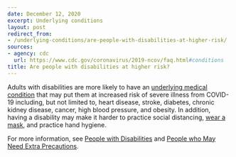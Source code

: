 ```yaml
---
date: December 12, 2020
excerpt: Underlying conditions
layout: post
redirect_from:
- /underlying-conditions/are-people-with-disabilities-at-higher-risk/
sources:
- agency: cdc
  url: https://www.cdc.gov/coronavirus/2019-ncov/faq.html#conditions
title: Are people with disabilities at higher risk?
---
```


Adults with disabilities are more likely to have an [underlying medical condition](https://www.cdc.gov/coronavirus/2019-ncov/need-extra-precautions/people-with-medical-conditions.html) that may put them at increased risk of severe illness from COVID-19 including, but not limited to, heart disease, stroke, diabetes, chronic kidney disease, cancer, high blood pressure, and obesity. In addition, having a disability may make it harder to practice social distancing, [wear a mask](https://www.cdc.gov/coronavirus/2019-ncov/prevent-getting-sick/diy-cloth-face-coverings.html), and practice hand hygiene.

For more information, see [People with Disabilities](https://www.cdc.gov/coronavirus/2019-ncov/need-extra-precautions/people-with-disabilities.html) and [People who May Need Extra Precautions](https://www.cdc.gov/coronavirus/2019-ncov/need-extra-precautions/other-at-risk-populations.html).